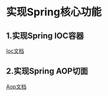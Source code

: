 # 实现Spring核心功能
## 1.实现Spring IOC容器
[Ioc文档](./spring-beans/Ioc.md)
## 2.实现Spring AOP切面
[Aop文档](./spring-aop/aop.md)
